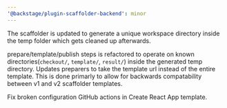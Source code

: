 ```yaml
---
'@backstage/plugin-scaffolder-backend': minor
---
```


The scaffolder is updated to generate a unique workspace directory inside the temp folder which gets cleaned up afterwards.

prepare/template/publish steps is refactored to operate on known directories(`checkout/`, `template/`, `result/`) inside the generated temp directory.
Updates preparers to take the template url instead of the entire template. This is done primarly to allow for backwards compatability between v1 and v2 scaffolder templates.

Fix broken configuration GitHub actions in Create React App template.
